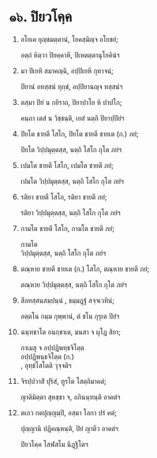 <h1>๑๖. ปิยวโคฺค</h1>
<ol>
<li>
อโยเค  
ยุญฺชมตฺตานํ, โยคสฺมิญฺจ อโยชยํ;  
  
อตฺถํ หิตฺวา ปิยคฺคาหี, ปิเหตตฺตานุโยคินํฯ  
</li>
  
<li>
มา  
ปิเยหิ สมาคญฺฉิ, อปฺปิเยหิ กุทาจนํ;  
  
ปิยานํ อทสฺสนํ ทุกฺขํ, อปฺปิยานญฺจ ทสฺสนํฯ  
</li>
  
<li>
ตสฺมา ปิยํ น กยิราถ, ปิยาปาโย หิ ปาปโก;  
  
คนฺถา เตสํ น วิชฺชนฺติ, เยสํ นตฺถิ ปิยาปฺปิยํฯ  
</li>
  
<li>
ปิยโต ชายตี โสโก, ปิยโต ชายตี  
ชายเต (ก.)  
ภยํ;  
  
ปิยโต วิปฺปมุตฺตสฺส, นตฺถิ โสโก กุโต ภยํฯ  
</li>
  
<li>
เปมโต  
ชายตี โสโก, เปมโต ชายตี ภยํ;  
  
เปมโต วิปฺปมุตฺตสฺส, นตฺถิ โสโก กุโต ภยํฯ  
</li>
  
<li>
รติยา ชายตี โสโก, รติยา ชายตี ภยํ;  
  
รติยา วิปฺปมุตฺตสฺส, นตฺถิ โสโก กุโต ภยํฯ  
</li>
  
<li>
กามโต ชายตี โสโก, กามโต ชายตี ภยํ;  
  
กามโต  
วิปฺปมุตฺตสฺส, นตฺถิ โสโก กุโต ภยํฯ  
</li>
  
<li>
ตณฺหาย ชายตี  
ชายเต (ก.)  
โสโก, ตณฺหาย ชายตี ภยํ;  
  
ตณฺหาย วิปฺปมุตฺตสฺส, นตฺถิ โสโก กุโต ภยํฯ  
</li>
  
<li>
สีลทสฺสนสมฺปนฺนํ  
, ธมฺมฎฺฐํ สจฺจเวทินํ;  
  
อตฺตโน กมฺม กุพฺพานํ, ตํ ชโน กุรุเต ปิยํฯ  
</li>
  
<li>
ฉนฺทชาโต อนกฺขาเต, มนสา จ ผุโฎ สิยา;  
  
กาเมสุ จ อปฺปฎิพทฺธจิโตฺต  
อปฺปฎิพนฺธจิโตฺต (ก.)  
, อุทฺธํโสโตติ วุจฺจติฯ  
</li>
  
<li>
จิรปฺปวาสิํ ปุริสํ, ทูรโต โสตฺถิมาคตํ;  
  
ญาติมิตฺตา สุหชฺชา จ, อภินนฺทนฺติ อาคตํฯ  
</li>
  
<li>
ตเถว  
กตปุญฺญมฺปิ, อสฺมา โลกา ปรํ คตํ;  
  
ปุญฺญานิ ปฎิคณฺหนฺติ, ปิยํ ญาตีว อาคตํฯ  
</li>
  
ปิยวโคฺค โสฬสโม นิฎฺฐิโตฯ  
</li>
  
  
  
  
  